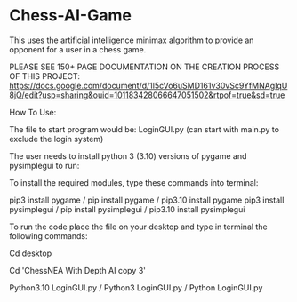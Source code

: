 # Chess-AI-Game
This uses the artificial intelligence minimax algorithm to provide an opponent for a user in a chess game.

PLEASE SEE 150+ PAGE DOCUMENTATION ON THE CREATION PROCESS OF THIS PROJECT:
https://docs.google.com/document/d/1l5cVo6uSMD161v30vSc9YfMNAgIqU8jQ/edit?usp=sharing&ouid=101183428066647051502&rtpof=true&sd=true

How To Use:

The file to start program would be: LoginGUI.py (can start with main.py to exclude the login system)

The user needs to install python 3 (3.10) versions of pygame and pysimplegui to run:

To install the required modules, type these commands into terminal:

pip3 install pygame / pip install pygame / pip3.10 install pygame
pip3 install pysimplegui / pip install pysimplegui / pip3.10 install pysimplegui

To run the code place the file on your desktop and type in terminal the following commands:

Cd desktop

Cd 'ChessNEA With Depth AI copy 3'

Python3.10 LoginGUI.py / Python3 LoginGUI.py / Python LoginGUI.py 
